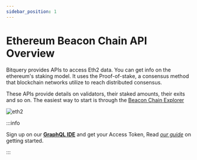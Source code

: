 ```yaml
---
sidebar_position: 1
---
```


# Ethereum Beacon Chain API Overview

Bitquery provides APIs to access Eth2 data. You can get info on the ethereum's staking model. It uses the Proof-of-stake, a consensus method that blockchain networks utilize to reach distributed consensus. 

These APIs provide details on validators, their staked amounts, their exits and so on. The easiest way to start is through the [Beacon Chain Explorer](https://explorer.bitquery.io/eth2)

![eth2](/img/ide/eth2.png)

:::info

Sign up on our **[GraphQL IDE](https://ide.bitquery.io/)** and get your Access Token, Read _[our guide](/docs/graphql-ide/how-to-start/)_ on getting started.

:::